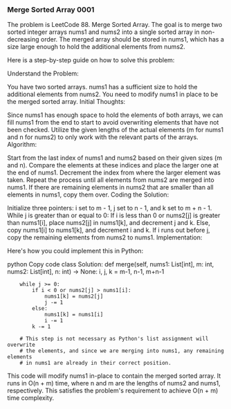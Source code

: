 ### Merge Sorted Array 0001

The problem is LeetCode 88. Merge Sorted Array. The goal is to merge two sorted integer arrays nums1 and nums2 into a single sorted array in non-decreasing order. The merged array should be stored in nums1, which has a size large enough to hold the additional elements from nums2.

Here is a step-by-step guide on how to solve this problem:

Understand the Problem:

You have two sorted arrays.
nums1 has a sufficient size to hold the additional elements from nums2.
You need to modify nums1 in place to be the merged sorted array.
Initial Thoughts:

Since nums1 has enough space to hold the elements of both arrays, we can fill nums1 from the end to start to avoid overwriting elements that have not been checked.
Utilize the given lengths of the actual elements (m for nums1 and n for nums2) to only work with the relevant parts of the arrays.
Algorithm:

Start from the last index of nums1 and nums2 based on their given sizes (m and n).
Compare the elements at these indices and place the larger one at the end of nums1.
Decrement the index from where the larger element was taken.
Repeat the process until all elements from nums2 are merged into nums1.
If there are remaining elements in nums2 that are smaller than all elements in nums1, copy them over.
Coding the Solution:

Initialize three pointers: i set to m - 1, j set to n - 1, and k set to m + n - 1.
While j is greater than or equal to 0:
If i is less than 0 or nums2[j] is greater than nums1[i], place nums2[j] in nums1[k], and decrement j and k.
Else, copy nums1[i] to nums1[k], and decrement i and k.
If i runs out before j, copy the remaining elements from nums2 to nums1.
Implementation:

Here's how you could implement this in Python:

python
Copy code
class Solution:
def merge(self, nums1: List[int], m: int, nums2: List[int], n: int) -> None:
i, j, k = m-1, n-1, m+n-1

        while j >= 0:
            if i < 0 or nums2[j] > nums1[i]:
                nums1[k] = nums2[j]
                j -= 1
            else:
                nums1[k] = nums1[i]
                i -= 1
            k -= 1

        # This step is not necessary as Python's list assignment will overwrite
        # the elements, and since we are merging into nums1, any remaining elements
        # in nums1 are already in their correct position.

This code will modify nums1 in-place to contain the merged sorted array. It runs in O(n + m) time, where n and m are the lengths of nums2 and nums1, respectively. This satisfies the problem's requirement to achieve O(n + m) time complexity.

